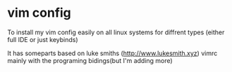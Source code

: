 # vim config
To install my vim config easily on all linux systems for diffrent types (either full IDE or just keybinds)

It has someparts based on luke smiths (http://www.lukesmith.xyz) vimrc mainly with the programing bidings(but I'm adding more)
